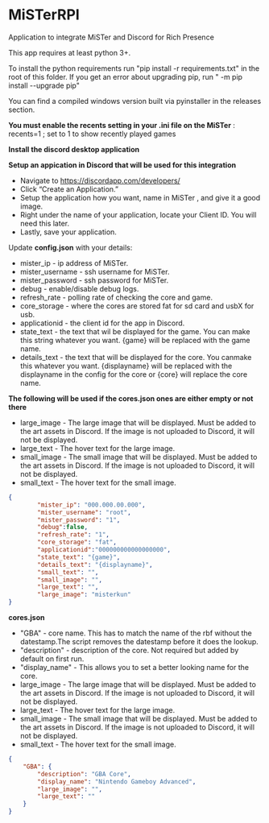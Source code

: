 # MiSTerRPI
Application to integrate MiSTer and Discord for Rich Presence

This app requires at least python 3+.

To install the python requirements run "pip install -r requirements.txt" in the root of this folder.
If you get an error about upgrading pip, run " -m pip install --upgrade pip"

You can find a compiled windows version built via pyinstaller in the releases section.



**You must enable the recents setting in your .ini file on the MiSTer** : recents=1              ; set to 1 to show recently played games

**Install the discord desktop application**

**Setup an appication in Discord that will be used for this integration**

* Navigate to https://discordapp.com/developers/
* Click “Create an Application.”
* Setup the application how you want, name in MiSTer , and give it a good image.
* Right under the name of your application, locate your Client ID. You will need this later.
* Lastly, save your application.


Update **config.json** with your details:

* mister_ip - ip address of MiSTer.
* mister_username - ssh username for MiSTer.
* mister_password - ssh password for MiSTer.
* debug - enable/disable debug logs.
* refresh_rate - polling rate of checking the core and game.
* core_storage - where the cores are stored fat for sd card and usbX for usb.
* applicationid - the client id for the app in Discord.
* state_text - the text that wil be displayed for the game. You can make this string whatever you want. {game} will be replaced with the game name.
* details_text - the text that will be displayed for the core. You canmake this whatever you want. {displayname} will be replaced with the displayname in the config for the core or {core} will replace the core name.

**The following will be used if the cores.json ones are either empty or not there**
* large_image - The large image that will be displayed. Must be added to the art assets in Discord. If the image is not uploaded to Discord, it will not be displayed.
* large_text -  The hover text for the large image.
* small_image - The small image that will be displayed. Must be added to the art assets in Discord. If the image is not uploaded to Discord, it will not be displayed.
* small_text - The hover text for the small image.

```json
{
        "mister_ip": "000.000.00.000",
        "mister_username": "root",
        "mister_password": "1",
        "debug":false,
        "refresh_rate": "1",
        "core_storage": "fat",
        "applicationid":"000000000000000000",
        "state_text": "{game}",
        "details_text": "{displayname}",
        "small_text": "",
        "small_image": "",
        "large_text": "",
        "large_image": "misterkun"
}
```

**cores.json**

* "GBA" - core name. This has to match the name of the rbf without the datestamp.The script removes the datestamp before it does the lookup.
* "description" - description of the core. Not required but added by default on first run.
* "display_name" - This allows you to set a better looking name for the core.
* large_image - The large image that will be displayed. Must be added to the art assets in Discord. If the image is not uploaded to Discord, it will not be displayed.
* large_text -  The hover text for the large image.
* small_image - The small image that will be displayed. Must be added to the art assets in Discord. If the image is not uploaded to Discord, it will not be displayed.
* small_text - The hover text for the small image.

```json
{
    "GBA": {   
        "description": "GBA Core",
        "display_name": "Nintendo Gameboy Advanced",
        "large_image": "",
        "large_text": ""
    }
}
```

